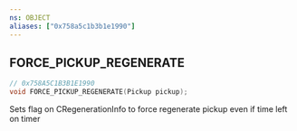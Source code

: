 ```yaml
---
ns: OBJECT
aliases: ["0x758a5c1b3b1e1990"]
---
```

## FORCE_PICKUP_REGENERATE

```c
// 0x758A5C1B3B1E1990
void FORCE_PICKUP_REGENERATE(Pickup pickup);
```

Sets flag on CRegenerationInfo to force regenerate pickup even if time left on timer

